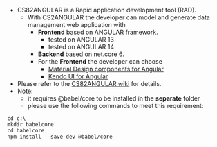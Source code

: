 - CS82ANGULAR is a Rapid application development tool (RAD). 
  - With CS2ANGULAR the developer can model and generate data management web application with
    - **Frontend** based on ANGULAR framework.
      - tested on ANGULAR 13
      - tested on ANGULAR 14
    - **Backend** based on net.core 6.
    - For the **Frontend** the developer can choose
      - [Material Design components for Angular](https://material.angular.io)
      - [Kendo UI for Angular](https://www.telerik.com/kendo-angular-ui)
- Please refer to the [CS82ANGULAR wiki](https://github.com/chempkovsky/CS82ANGULAR/wiki) for details.
- Note:
  - it requires @babel/core to be installed in the **separate** folder
  - please use the following commands to meet this requirement:
````
cd c:\
mkdir babelcore
cd babelcore
npm install --save-dev @babel/core
````

